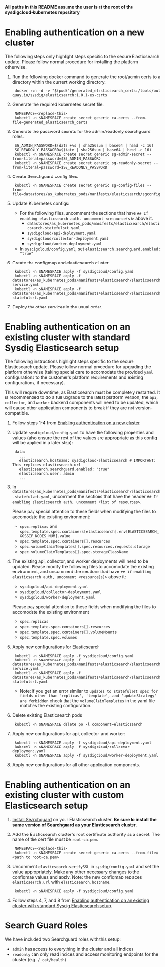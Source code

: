 **All paths in this README assume the user is at the root of the sysdigcloud-kubernetes repository**

# Enabling authentication on a new cluster

The following steps only highlight steps specific to the secure Elasticsearch update. Please follow normal procedure for installing the platform otherwise.

1. Run the following docker command to generate the root/admin certs to a directory within the current working directory.

        docker run -d -v "$(pwd)"/generated_elasticsearch_certs:/tools/out quay.io/sysdig/elasticsearch:1.0.1-es-certs

2. Generate the required kubernetes secret file.

        NAMESPACE=<replace-this>
        kubectl -n $NAMESPACE create secret generic ca-certs --from-file=generated_elasticsearch_certs

3. Generate the password secrets for the admin/readonly searchguard roles.

        SG_ADMIN_PASSWORD=$(date +%s | sha256sum | base64 | head -c 16)
        SG_READONLY_PASSWORD=$(date | sha256sum | base64 | head -c 16)
        kubectl -n $NAMESPACE create secret generic sg-admin-secret --from-literal=password=$SG_ADMIN_PASSWORD
        kubectl -n $NAMESPACE create secret generic sg-readonly-secret --from-literal=password=$SG_READONLY_PASSWORD

4. Create Searchguard config files.

        kubectl -n $NAMESPACE create secret generic sg-config-files --from-file=datastores/as_kubernetes_pods/manifests/elasticsearch/sgconfig

5. Update Kubernetes configs:
    * For the following files, uncomment the sections that have `## If enabling elasticsearch auth, uncomment <resource(s)>` above it.
      * `datastores/as_kubernetes_pods/manifests/elasticsearch/elasticsearch-statefulset.yaml`
      * `sysdigcloud/api-deployment.yaml`
      * `sysdigcloud/collector-deployment.yaml`
      * `sysdigcloud/worker-deployment.yaml`
    * In `sysdigcloud/config.yaml`, set `elasticsearch.searchguard.enabled: "true"`

6. Create the configmap and elasticsearch cluster.

        kubectl -n $NAMESPACE apply -f sysdigcloud/config.yaml
        kubectl -n $NAMESPACE apply -f datastores/as_kubernetes_pods/manifests/elasticsearch/elasticsearch-service.yaml
        kubectl -n $NAMESPACE apply -f datastores/as_kubernetes_pods/manifests/elasticsearch/elasticsearch-statefulset.yaml

7. Deploy the other services in the usual order.

# Enabling authentication on an existing cluster with standard Sysdig Elasticsearch setup

The following instructions highlight steps specific to the secure Elasticsearch update. Please follow normal procedure for upgrading the platform otherwise (taking special care to accomodate the provided `yaml` configurations to the customer's platform requirements and existing configurations, if necessary).

This will require downtime, as Elasticsearch must be completely restarted. It is recommended to do a full upgrade to the latest platform version; the `api`, `collector`, and `worker` backend components will need to be updated, which will cause other application components to break if they are not version-compatible.

1. Follow steps 1-4 from [Enabling authentication on a new cluster](#enabling-authentication-on-a-new-cluster)
2. Update `sysdigcloud/config.yaml` to have the following properties and values (also ensure the rest of the values are appropriate as this config will be applied in a later step):

        data:
          ...
          elasticsearch.hostname: sysdigcloud-elasticsearch # IMPORTANT: This replaces elasticsearch.url
          elasticsearch.searchguard.enabled: "true"
          elasticsearch.user: admin
          ...

3. In `datastores/as_kubernetes_pods/manifests/elasticsearch/elasticsearch-statefulset.yaml`, uncomment the sections that have the header `## If enabling elasticsearch auth, uncomment <list of resources>`.

    Please pay special attention to these fields when modifying the files to accomodate the existing environment:
    * `spec.replicas` and `spec.template.spec.containers[elasticsearch].env[ELASTICSEARCH_GOSSIP_NODES_NUM].value`
    * `spec.template.spec.containers[].resources`
    * `spec.volumeClaimTemplates[].spec.resources.requests.storage`
    * `spec.volumeClaimTemplates[].spec.storageClassName`

4. The existing api, collector, and worker deployments will need to be updated. Please modify the following files to accomodate the existing environment, and uncomment the sections that have `## If enabling elasticsearch auth, uncomment <resource(s)>` above it:
    * `sysdigcloud/api-deployment.yaml`
    * `sysdigcloud/collector-deployment.yaml`
    * `sysdigcloud/worker-deployment.yaml`

    Please pay special attention to these fields when modifying the files to accomodate the existing environment
    * `spec.replicas`
    * `spec.template.spec.containers[].resources`
    * `spec.template.spec.containers[].volumeMounts`
    * `spec.template.spec.volumes`

5. Apply new configurations for Elasticsearch

        kubectl -n $NAMESPACE apply -f sysdigcloud/config.yaml
        kubectl -n $NAMESPACE apply -f datastores/as_kubernetes_pods/manifests/elasticsearch/elasticsearch-service.yaml
        kubectl -n $NAMESPACE apply -f datastores/as_kubernetes_pods/manifests/elasticsearch/elasticsearch-statefulset.yaml

    * Note: If you get an error similar to `updates to statefulset spec for fields other than 'replicas', 'template', and 'updateStrategy' are forbidden` check that the `volumeClaimTemplates` in the yaml file matches the existing configuration.

6. Delete existing Elasticsearch pods

        kubectl -n $NAMESPACE delete po -l component=elasticsearch

7. Apply new configurations for api, collector, and worker:

        kubectl -n $NAMESPACE apply -f sysdigcloud/api-deployment.yaml
        kubectl -n $NAMESPACE apply -f sysdigcloud/collector-deployment.yaml
        kubectl -n $NAMESPACE apply -f sysdigcloud/worker-deployment.yaml

8. Apply new configurations for all other application components.

# Enabling authentication on an existing cluster with custom Elasticsearch setup

1. [Install Searchguard](https://docs.search-guard.com/latest/search-guard-installation) on your Elasticsearch cluster. **Be sure to install the same version of Searchguard as your Elasticsearch cluster**.
2. Add the Elasticsearch cluster's root certificate authority as a secret. The name of the cert file must be `root-ca.pem`.

        NAMESPACE=<replace-this>
        kubectl -n $NAMESPACE create secret generic ca-certs --from-file=<path to root-ca.pem>

3. Uncomment `elasticsearch.verifySSL` in `sysdig/config.yaml` and set the value appropriately. Make any other necessary changes to the configmap values and apply. Note: the new configmap replaces `elasticsearch.url` with `elasticsearch.hostname`.

        kubectl -n $NAMESPACE apply -f sysdigcloud/config.yaml

4. Follow steps 4, 7, and 8 from [Enabling authentication on an existing cluster with standard Sysdig Elasticsearch setup](#enabling-authentication-on-an-existing-cluster-with-standard-sysdig-elasticsearch-setup).

# Search Guard Roles

We have included two Searchguard roles with this setup:
* `admin` has access to everything in the cluster and all indices
* `readonly` can only read indices and access monitoring endpoints for the cluster (e.g. `/_cat/health`)
